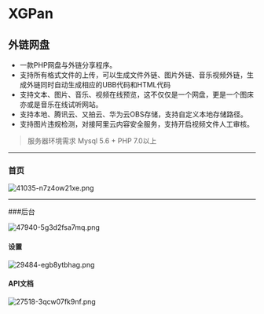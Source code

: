 # XGPan
## 外链网盘
- 一款PHP网盘与外链分享程序。
- 支持所有格式文件的上传，可以生成文件外链、图片外链、音乐视频外链，生成外链同时自动生成相应的UBB代码和HTML代码
- 支持文本、图片、音乐、视频在线预览，这不仅仅是一个网盘，更是一个图床亦或是音乐在线试听网站。
- 支持本地、腾讯云、又拍云、华为云OBS存储，支持自定义本地存储路径。
- 支持图片违规检测，对接阿里云内容安全服务，支持开启视频文件人工审核。

> 服务器环境需求 Mysql 5.6 + PHP 7.0以上


----------


### 首页

![41035-n7z4ow21xe.png](https://www.xggm.top/usr/uploads/2022/08/3389649964.png)


----------


###后台

![47940-5g3d2fsa7mq.png](https://www.xggm.top/usr/uploads/2022/08/856125395.png)

#### 设置

![29484-egb8ytbhag.png](https://www.xggm.top/usr/uploads/2022/08/3096171158.png)

#### API文档

![27518-3qcw07fk9nf.png](https://www.xggm.top/usr/uploads/2022/08/1497668326.png)
